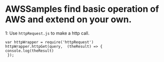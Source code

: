 
# AWSSamples find basic operation of AWS and extend on your own. 

1: Use `httpRequest.js` to make a http call. <br>
```
var httpWrapper = require('httpRequest')
httpWrapper.httpGet(query,  (theResult) => {
console.log(theResult)
 });
 ```
